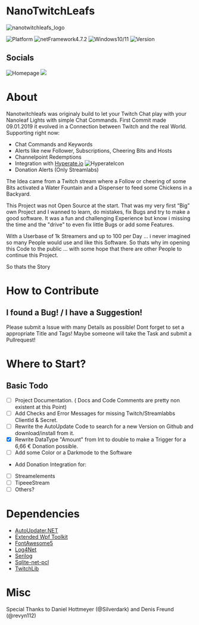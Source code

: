 # NanoTwitchLeafs
![nanotwitchleafs_logo](https://user-images.githubusercontent.com/16882079/214092102-4447d44f-807b-4bbb-a85c-2d295643ee6b.png)

![Platform](https://img.shields.io/badge/Platform-.NET-blueviolet)
![netFramework4.7.2](https://img.shields.io/badge/.NET%20Framework-4.7.2-blueviolet)
![Windows10/11](https://img.shields.io/badge/Windows-10%2F11-blueviolet)
![Version](https://img.shields.io/badge/Current%20Version-2.9.9-blueviolet)

## Socials
![Homepage](https://img.shields.io/badge/Web-www.nanotwitchleafs.de-blueviolet)
<a href="https://discord.gg/w92xZKd"><img src="https://img.shields.io/discord/230485530691895296?color=blueviolet&style=plastic"></a>


# About

Nanotwitchleafs was originaly build to let your Twitch Chat play with your Nanoleaf Lights with simple Chat Commands.
First Commit made 09.01.2019 it evolved in a Connection between Twitch and the real World.
Supporting right now:
- Chat Commands and Keywords
- Alerts like new Follower, Subscriptions, Cheering Bits and Hosts
- Channelpoint Redemptions
- Integration with [Hyperate.io](https://www.hyperate.io/) ![HyperateIcon](https://assets.website-files.com/60fab9af722573947d71e73b/619cbce54830e07b08f3fcce_HypeRate_Logo_32.png)
- Donation Alerts (Only Streamlabs)

The Idea came from a Twitch stream where a Follow or cheering of some Bits activated a Water Fountain
and a Dispenser to feed some Chickens in a Backyard.

This Project was not Open Source at the start.
That was my very first “Big” own Project and I wanned to learn, do mistakes, fix Bugs and try to make a good software.
It was a fun and challenging Experience but know i missing the time and the "drive" to even fix little Bugs or add some Features.

With a Userbase of 1k Streamers and up to 100 per Day ... i never imagined so many People would use and like this Software.
So thats why im opening this Code to the public ... with some hope that there are other People to continue this Project.

So thats the Story

# How to Contribute

## I found a Bug! / I have a Suggestion!
Please submit a Issue with many Details as possible!
Dont forget to set a appropriate Title and Tags!
Maybe someone will take the Task and submit a Pullrequest!

# Where to Start?
## Basic Todo

- [ ] Project Documentation. ( Docs and Code Comments are pretty non existent at this Point)
- [ ] Add Checks and Error Messages for missing Twitch/Streamlabbs ClientId & Secret.
- [ ] Rewrite the AutoUpdate Code to search for a new Version on Github and download/install from it.
- [x] Rewrite DataType "Amount" from Int to double to make a Trigger for a 6,66 € Donation possible.
- [ ] Add some Color or a Darkmode to the Software
- Add Donation Integration for:
- [ ] Streamelements
- [ ] TipeeeStream
- [ ] Others?

# Dependencies

- [AutoUpdater.NET](https://github.com/ravibpatel/AutoUpdater.NET)
- [Extended Wpf Toolkit](https://github.com/xceedsoftware/wpftoolkit)
- [FontAwesome5](https://github.com/MartinTopfstedt/FontAwesome5)
- [Log4Net](https://logging.apache.org/log4net/)
- [Serilog](https://serilog.net/)
- [Sqlite-net-pcl](https://github.com/praeclarum/sqlite-net)
- [TwitchLib](https://github.com/TwitchLib/TwitchLib)


# Misc

Special Thanks to Daniel Hottmeyer (@Silverdark) and Denis Freund (@revyn112)
